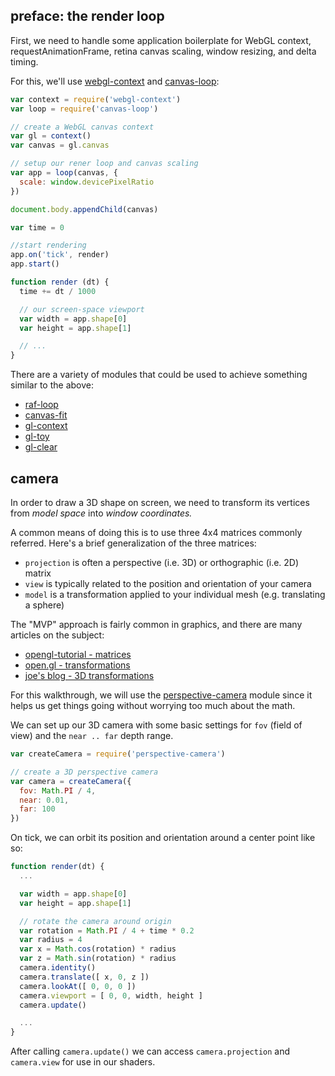 ## preface: the render loop

First, we need to handle some application boilerplate for WebGL context, requestAnimationFrame, retina canvas scaling, window resizing, and delta timing.

For this, we'll use [webgl-context](https://www.npmjs.com/package/webgl-context) and [canvas-loop](https://www.npmjs.com/package/canvas-loop):

```js
var context = require('webgl-context')
var loop = require('canvas-loop')

// create a WebGL canvas context
var gl = context()
var canvas = gl.canvas

// setup our rener loop and canvas scaling
var app = loop(canvas, {
  scale: window.devicePixelRatio
})

document.body.appendChild(canvas)

var time = 0

//start rendering
app.on('tick', render)
app.start()

function render (dt) {
  time += dt / 1000

  // our screen-space viewport
  var width = app.shape[0]
  var height = app.shape[1]

  // ...
}
```

There are a variety of modules that could be used to achieve something similar to the above:

- [raf-loop](https://www.npmjs.com/package/raf-loop)
- [canvas-fit](https://www.npmjs.com/package/canvas-fit)
- [gl-context](https://www.npmjs.com/package/gl-context)
- [gl-toy](https://www.npmjs.com/package/gl-toy)
- [gl-clear](https://www.npmjs.com/package/gl-clear)


## camera

In order to draw a 3D shape on screen, we need to transform its vertices from *model space* into *window coordinates.* 

A common means of doing this is to use three 4x4 matrices commonly referred. Here's a brief generalization of the three matrices:

- `projection` is often a perspective (i.e. 3D) or orthographic (i.e. 2D) matrix
- `view` is typically related to the position and orientation of your camera
- `model` is a transformation applied to your individual mesh (e.g. translating a sphere) 

The "MVP" approach is fairly common in graphics, and there are many articles on the subject:

- [opengl-tutorial - matrices](http://www.opengl-tutorial.org/beginners-tutorials/tutorial-3-matrices/)
- [open.gl - transformations](https://open.gl/transformations)
- [joe's blog - 3D transformations](http://duriansoftware.com/joe/An-intro-to-modern-OpenGL.-Chapter-3:-3D-transformation-and-projection.html)

For this walkthrough, we will use the [perspective-camera](https://www.npmjs.com/package/perspective-camera) module since it helps us get things going without worrying too much about the math.

We can set up our 3D camera with some basic settings for `fov` (field of view) and the `near .. far` depth range. 

```js
var createCamera = require('perspective-camera')

// create a 3D perspective camera
var camera = createCamera({
  fov: Math.PI / 4,
  near: 0.01,
  far: 100
})
```

On tick, we can orbit its position and orientation around a center point like so:

```js
function render(dt) {
  ...

  var width = app.shape[0]
  var height = app.shape[1]

  // rotate the camera around origin
  var rotation = Math.PI / 4 + time * 0.2
  var radius = 4
  var x = Math.cos(rotation) * radius
  var z = Math.sin(rotation) * radius
  camera.identity()
  camera.translate([ x, 0, z ])
  camera.lookAt([ 0, 0, 0 ])
  camera.viewport = [ 0, 0, width, height ]
  camera.update()

  ...
}
```

After calling `camera.update()` we can access `camera.projection` and `camera.view` for use in our shaders.


